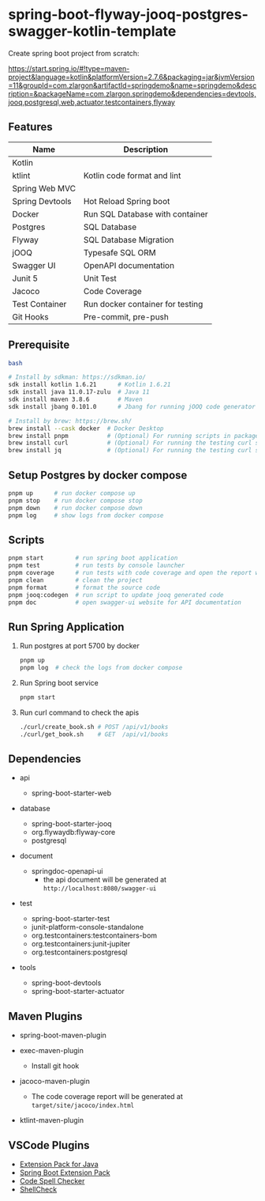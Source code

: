 # spring-boot-flyway-jooq-postgres-swagger-kotlin-template

Create spring boot project from scratch:

https://start.spring.io/#!type=maven-project&language=kotlin&platformVersion=2.7.6&packaging=jar&jvmVersion=11&groupId=com.zlargon&artifactId=springdemo&name=springdemo&description=&packageName=com.zlargon.springdemo&dependencies=devtools,jooq,postgresql,web,actuator,testcontainers,flyway

## Features

| Name            | Description                      |
| --------------- | -------------------------------- |
| Kotlin          |                                  |
| ktlint          | Kotlin code format and lint      |
| Spring Web MVC  |                                  |
| Spring Devtools | Hot Reload Spring boot           |
| Docker          | Run SQL Database with container  |
| Postgres        | SQL Database                     |
| Flyway          | SQL Database Migration           |
| jOOQ            | Typesafe SQL ORM                 |
| Swagger UI      | OpenAPI documentation            |
| Junit 5         | Unit Test                        |
| Jacoco          | Code Coverage                    |
| Test Container  | Run docker container for testing |
| Git Hooks       | Pre-commit, pre-push             |

## Prerequisite

```bash
bash

# Install by sdkman: https://sdkman.io/
sdk install kotlin 1.6.21      # Kotlin 1.6.21
sdk install java 11.0.17-zulu  # Java 11
sdk install maven 3.8.6        # Maven
sdk install jbang 0.101.0      # Jbang for running jOOQ code generator script

# Install by brew: https://brew.sh/
brew install --cask docker  # Docker Desktop
brew install pnpm           # (Optional) For running scripts in package.json
brew install curl           # (Optional) For running the testing curl script
brew install jq             # (Optional) For running the testing curl script
```

## Setup Postgres by docker compose

```bash
pnpm up      # run docker compose up
pnpm stop    # run docker compose stop
pnpm down    # run docker compose down
pnpm log     # show logs from docker compose
```

## Scripts

```bash
pnpm start         # run spring boot application
pnpm test          # run tests by console launcher
pnpm coverage      # run tests with code coverage and open the report website
pnpm clean         # clean the project
pnpm format        # format the source code
pnpm jooq:codegen  # run script to update jooq generated code
pnpm doc           # open swagger-ui website for API documentation
```

## Run Spring Application

1. Run postgres at port 5700 by docker

   ```bash
   pnpm up
   pnpm log  # check the logs from docker compose
   ```

2. Run Spring boot service

   ```bash
   pnpm start
   ```

3. Run curl command to check the apis

   ```bash
   ./curl/create_book.sh # POST /api/v1/books
   ./curl/get_book.sh    # GET  /api/v1/books
   ```

## Dependencies

- api

  - spring-boot-starter-web

- database

  - spring-boot-starter-jooq
  - org.flywaydb:flyway-core
  - postgresql

- document

  - springdoc-openapi-ui
    - the api document will be generated at `http://localhost:8080/swagger-ui`

- test

  - spring-boot-starter-test
  - junit-platform-console-standalone
  - org.testcontainers:testcontainers-bom
  - org.testcontainers:junit-jupiter
  - org.testcontainers:postgresql

- tools

  - spring-boot-devtools
  - spring-boot-starter-actuator

## Maven Plugins

- spring-boot-maven-plugin

- exec-maven-plugin

  - Install git hook

- jacoco-maven-plugin

  - The code coverage report will be generated at `target/site/jacoco/index.html`

- ktlint-maven-plugin

## VSCode Plugins

- [Extension Pack for Java](https://marketplace.visualstudio.com/items?itemName=vscjava.vscode-java-pack)
- [Spring Boot Extension Pack](https://marketplace.visualstudio.com/items?itemName=Pivotal.vscode-boot-dev-pack)
- [Code Spell Checker](https://marketplace.visualstudio.com/items?itemName=streetsidesoftware.code-spell-checker)
- [ShellCheck](https://marketplace.visualstudio.com/items?itemName=timonwong.shellcheck)
